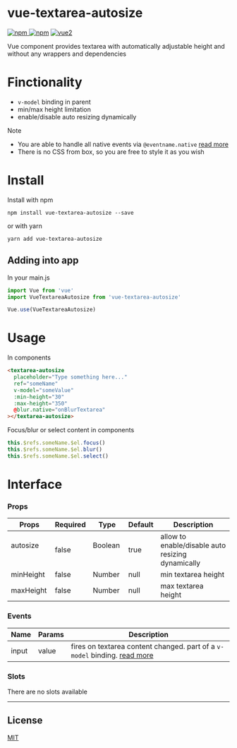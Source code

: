 # vue-textarea-autosize

[![npm](https://img.shields.io/npm/v/vue-textarea-autosize.svg) ![npm](https://img.shields.io/npm/dm/vue-textarea-autosize.svg)](https://www.npmjs.com/package/vue-textarea-autosize)
[![vue2](https://img.shields.io/badge/vue-2.x-brightgreen.svg)](https://vuejs.org/)

Vue component provides textarea with automatically adjustable height and without any wrappers and dependencies

# Finctionality

- `v-model` binding in parent
- min/max height limitation
- enable/disable auto resizing dynamically

Note

- You are able to handle all native events via `@eventname.native` [read more](https://vuejs.org/v2/guide/components.html#Binding-Native-Events-to-Components)
- There is no CSS from box, so you are free to style it as you wish

# Install

Install with npm
```
npm install vue-textarea-autosize --save
```
or with yarn
```
yarn add vue-textarea-autosize
```

## Adding into app

In your main.js
```js
import Vue from 'vue'
import VueTextareaAutosize from 'vue-textarea-autosize'

Vue.use(VueTextareaAutosize)
```

# Usage

In components
```html
<textarea-autosize
  placeholder="Type something here..."
  ref="someName"
  v-model="someValue"
  :min-height="30"
  :max-height="350"
  @blur.native="onBlurTextarea"
></textarea-autosize>
```

Focus/blur or select content in components
```js
this.$refs.someName.$el.focus()
this.$refs.someName.$el.blur()
this.$refs.someName.$el.select()
```

# Interface

### Props

| Props            | Required  | Type            | Default   | Description  |
| ---------------- | --------- | --------------- | --------- | -------------|
| autosize         | false     | Boolean         | true      | allow to enable/disable auto resizing dynamically |
| minHeight        | false     | Number          | null      | min textarea height |
| maxHeight        | false     | Number          | null      | max textarea height |

### Events

| Name      | Params   | Description  |
| ----------|:---------|--------------|
| input     | value    | fires on textarea content changed. part of a `v-model` binding. [read more](https://vuejs.org/v2/guide/components.html#Form-Input-Components-using-Custom-Events) |

### Slots

There are no slots available

---

## License

[MIT](http://opensource.org/licenses/MIT)

